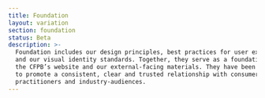 ```yaml
---
title: Foundation
layout: variation
section: foundation
status: Beta
description: >-
  Foundation includes our design principles, best practices for user experience,
  and our visual identity standards. Together, they serve as a foundation for
  the CFPB’s website and our external-facing materials. They have been designed
  to promote a consistent, clear and trusted relationship with consumers,
  practitioners and industry-audiences.
---
```


